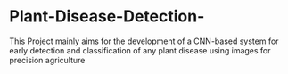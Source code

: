 # Plant-Disease-Detection-
This Project mainly aims for the development of a CNN-based system for early detection and classification of any plant disease using images for precision agriculture
